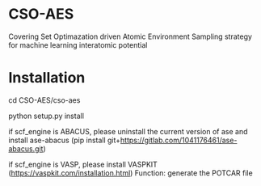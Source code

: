 # CSO-AES
Covering Set Optimazation driven Atomic Environment Sampling strategy for machine learning interatomic potential 

# Installation
cd CSO-AES/cso-aes

python setup.py install

if scf_engine is ABACUS, please uninstall the current version of ase and install ase-abacus (pip install git+https://gitlab.com/1041176461/ase-abacus.git)

if scf_engine is VASP, please install VASPKIT (https://vaspkit.com/installation.html) Function: generate the POTCAR file 
